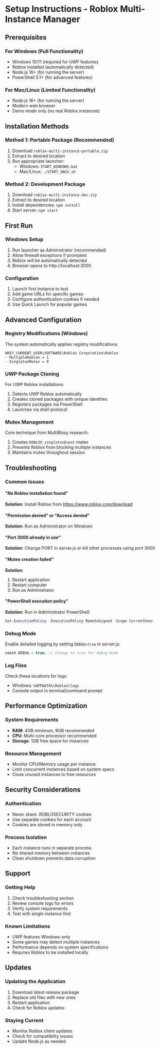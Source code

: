 # Setup Instructions - Roblox Multi-Instance Manager

## Prerequisites

### For Windows (Full Functionality)
- Windows 10/11 (required for UWP features)
- Roblox installed (automatically detected)
- Node.js 16+ (for running the server)
- PowerShell 5.1+ (for advanced features)

### For Mac/Linux (Limited Functionality)
- Node.js 16+ (for running the server)
- Modern web browser
- Demo mode only (no real Roblox instances)

## Installation Methods

### Method 1: Portable Package (Recommended)
1. Download `roblox-multi-instance-portable.zip`
2. Extract to desired location
3. Run appropriate launcher:
   - Windows: `START_WINDOWS.bat`
   - Mac/Linux: `./START_UNIX.sh`

### Method 2: Development Package
1. Download `roblox-multi-instance-dev.zip`
2. Extract to desired location
3. Install dependencies: `npm install`
4. Start server: `npm start`

## First Run

### Windows Setup
1. Run launcher as Administrator (recommended)
2. Allow firewall exceptions if prompted
3. Roblox will be automatically detected
4. Browser opens to http://localhost:3000

### Configuration
1. Launch first instance to test
2. Add game URLs for specific games
3. Configure authentication cookies if needed
4. Use Quick Launch for popular games

## Advanced Configuration

### Registry Modifications (Windows)
The system automatically applies registry modifications:
```
HKEY_CURRENT_USER\SOFTWARE\Roblox Corporation\Roblox
- MultipleRoblox = 1
- SingletonMutex = 0
```

### UWP Package Cloning
For UWP Roblox installations:
1. Detects UWP Roblox automatically
2. Creates cloned packages with unique identities
3. Registers packages via PowerShell
4. Launches via shell protocol

### Mutex Management
Core technique from MultiBloxy research:
1. Creates `ROBLOX_singletonEvent` mutex
2. Prevents Roblox from blocking multiple instances
3. Maintains mutex throughout session

## Troubleshooting

### Common Issues

#### "No Roblox installation found"
**Solution**: Install Roblox from https://www.roblox.com/download

#### "Permission denied" or "Access denied"
**Solution**: Run as Administrator on Windows

#### "Port 3000 already in use"
**Solution**: Change PORT in server.js or kill other processes using port 3000

#### "Mutex creation failed"
**Solution**: 
1. Restart application
2. Restart computer
3. Run as Administrator

#### "PowerShell execution policy"
**Solution**: Run in Administrator PowerShell:
```powershell
Set-ExecutionPolicy -ExecutionPolicy RemoteSigned -Scope CurrentUser
```

### Debug Mode
Enable detailed logging by setting `DEBUG=true` in server.js:
```javascript
const DEBUG = true; // Change to true for debug mode
```

### Log Files
Check these locations for logs:
- Windows: `%APPDATA%\Roblox\logs`
- Console output in terminal/command prompt

## Performance Optimization

### System Requirements
- **RAM**: 4GB minimum, 8GB recommended
- **CPU**: Multi-core processor recommended
- **Storage**: 1GB free space for instances

### Resource Management
- Monitor CPU/Memory usage per instance
- Limit concurrent instances based on system specs
- Close unused instances to free resources

## Security Considerations

### Authentication
- Never share .ROBLOSECURITY cookies
- Use separate cookies for each account
- Cookies are stored in memory only

### Process Isolation
- Each instance runs in separate process
- No shared memory between instances
- Clean shutdown prevents data corruption

## Support

### Getting Help
1. Check troubleshooting section
2. Review console logs for errors
3. Verify system requirements
4. Test with single instance first

### Known Limitations
- UWP features Windows-only
- Some games may detect multiple instances
- Performance depends on system specifications
- Requires Roblox to be installed locally

## Updates

### Updating the Application
1. Download latest release package
2. Replace old files with new ones
3. Restart application
4. Check for Roblox updates

### Staying Current
- Monitor Roblox client updates
- Check for compatibility issues
- Update Node.js as needed

